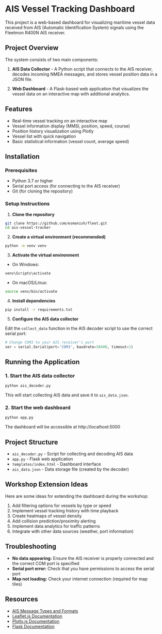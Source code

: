 # AIS Vessel Tracking Dashboard

This project is a web-based dashboard for visualizing maritime vessel data received from AIS (Automatic Identification System) signals using the Fleetmon R400N AIS receiver.

## Project Overview

The system consists of two main components:

1. **AIS Data Collector** - A Python script that connects to the AIS receiver, decodes incoming NMEA messages, and stores vessel position data in a JSON file.

2. **Web Dashboard** - A Flask-based web application that visualizes the vessel data on an interactive map with additional analytics.

## Features

- Real-time vessel tracking on an interactive map
- Vessel information display (MMSI, position, speed, course)
- Position history visualization using Plotly
- Vessel list with quick navigation
- Basic statistical information (vessel count, average speed)

## Installation

### Prerequisites

- Python 3.7 or higher
- Serial port access (for connecting to the AIS receiver)
- Git (for cloning the repository)

### Setup Instructions

1. **Clone the repository**

```bash
git clone https://github.com/esmanish/fleet.git
cd ais-vessel-tracker
```

2. **Create a virtual environment (recommended)**

```bash
python -m venv venv
```

3. **Activate the virtual environment**

- On Windows:
```bash
venv\Scripts\activate
```

- On macOS/Linux:
```bash
source venv/bin/activate
```

4. **Install dependencies**

```bash
pip install -r requirements.txt
```

5. **Configure the AIS data collector**

Edit the `collect_data` function in the AIS decoder script to use the correct serial port:

```python
# Change COM3 to your AIS receiver's port
ser = serial.Serial(port='COM3', baudrate=38400, timeout=1)
```

## Running the Application

### 1. Start the AIS data collector

```bash
python ais_decoder.py
```

This will start collecting AIS data and save it to `ais_data.json`.

### 2. Start the web dashboard

```bash
python app.py
```

The dashboard will be accessible at http://localhost:5000

## Project Structure

- `ais_decoder.py` - Script for collecting and decoding AIS data
- `app.py` - Flask web application
- `templates/index.html` - Dashboard interface
- `ais_data.json` - Data storage file (created by the decoder)

## Workshop Extension Ideas

Here are some ideas for extending the dashboard during the workshop:

1. Add filtering options for vessels by type or speed
2. Implement vessel tracking history with time playback
3. Create heatmaps of vessel density
4. Add collision prediction/proximity alerting
5. Implement data analytics for traffic patterns
6. Integrate with other data sources (weather, port information)

## Troubleshooting

- **No data appearing:** Ensure the AIS receiver is properly connected and the correct COM port is specified
- **Serial port error:** Check that you have permissions to access the serial port
- **Map not loading:** Check your internet connection (required for map tiles)

## Resources

- [AIS Message Types and Formats](https://gpsd.gitlab.io/gpsd/AIVDM.html)
- [Leaflet.js Documentation](https://leafletjs.com/reference.html)
- [Plotly.js Documentation](https://plotly.com/javascript/)
- [Flask Documentation](https://flask.palletsprojects.com/)

